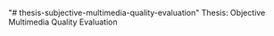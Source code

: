 "# thesis-subjective-multimedia-quality-evaluation" 
Thesis: Objective Multimedia Quality Evaluation

